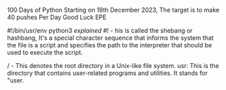 100 Days of Python
Starting on 18th December 2023, The target is to make 40 pushes Per Day
Good Luck EPE

#!/bin/usr/env python3 *explained*
#! - his is called the shebang or hashbang, It's a special character sequence that informs the system that the file is a script and specifies the path to the interpreter that should be used to execute the script.


/ - This denotes the root directory in a Unix-like file system.
usr: This is the directory that contains user-related programs and utilities. It stands for "user.
